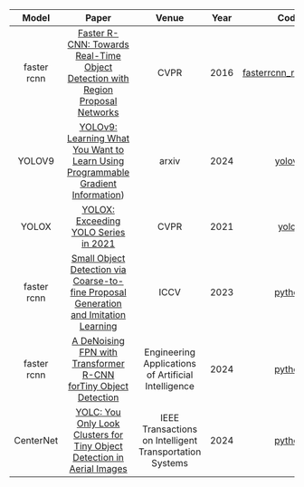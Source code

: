 
| Model | Paper | Venue | Year | Code | Time |
|:-------:|:-------:|:-------:|:-------:|:-------:|:-------:|
| faster rcnn | [Faster R-CNN: Towards Real-Time Object Detection with Region Proposal Networks](https://arxiv.org/abs/1506.01497) | CVPR | 2016 | [fasterrcnn_res50+fpn](https://github.com/WZMIAOMIAO/deep-learning-for-image-processing/blob/master/pytorch_object_detection/faster_rcnn/network_files/faster_rcnn_framework.py) | 2023.10.15 |
| YOLOV9 | [YOLOv9: Learning What You Want to Learn Using Programmable Gradient Information](https://arxiv.org/pdf/2402.13616)) | arxiv | 2024 | [yolov9](https://github.com/WongKinYiu/yolov9) | 2024.4.8 |
| YOLOX | [YOLOX: Exceeding YOLO Series in 2021](https://arxiv.org/abs/2107.08430) | CVPR | 2021 |[yolox](https://github.com/Megvii-BaseDetection/YOLOX) | 2024.5.19 |
| faster rcnn | [Small Object Detection via Coarse-to-fine Proposal Generation and Imitation Learning](https://openaccess.thecvf.com/content/ICCV2023/papers/Yuan_Small_Object_Detection_via_Coarse-to-fine_Proposal_Generation_and_Imitation_Learning_ICCV_2023_paper.pdf) | ICCV | 2023 |[python](https://github.com/shaunyuan22/CFINet) | 2024.6.10 |
| faster rcnn | [A DeNoising FPN with Transformer R-CNN forTiny Object Detection](http://210.45.147.180/s/org/ieee/ieeexplore/G.https/stamp/stamp.jsp?tp=&arnumber=10518058) | Engineering Applications of Artificial Intelligence | 2024 |[python](https://github.com/hoiliu-0801/DNTR) | 2024.6.26 |
| CenterNet | [YOLC: You Only Look Clusters for Tiny Object Detection in Aerial Images]([http://210.45.147.180/s/org/ieee/ieeexplore/G.https/stamp/stamp.jsp?tp=&arnumber=10518058](https://arxiv.org/pdf/2404.06180v2)) | IEEE Transactions on Intelligent Transportation Systems | 2024 |[python](https://github.com/dawn-ech/yolc) | 2024.6.26 |





































